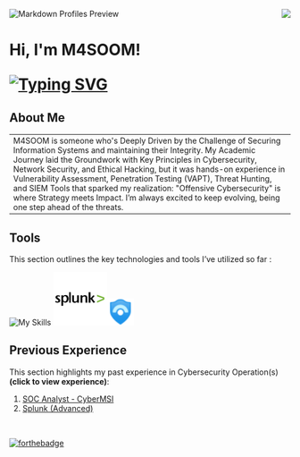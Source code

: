 ![Markdown Profiles Preview](https://i.postimg.cc/4yKy9w79/Linkedin-Banner-1.png)
<a href="https://github.com/L1QU3D/github-profile-views-counter"><img src="https://komarev.com/ghpvc/?username=M4SOOM" align="right"></a>
<h1>Hi, I'm M4SOOM!
   
[![Typing SVG](https://readme-typing-svg.herokuapp.com?font=courier+new&color=0BF700&lines=Cybersecurity+Professional)](https://git.io/typing-svg)
## About Me
<table>
<tr>
<td>
  M4SOOM is someone who's Deeply Driven by the Challenge of Securing Information Systems and maintaining their Integrity. My Academic Journey laid the Groundwork with Key Principles in Cybersecurity, Network Security, and Ethical Hacking, but it was hands-on experience in Vulnerability Assessment, Penetration Testing (VAPT), Threat Hunting, and SIEM Tools that sparked my realization: "Offensive Cybersecurity" is where Strategy meets Impact. I’m always excited to keep evolving, being one step ahead of the threats.
</td>
</tr>
</table>

## Tools

This section outlines the key technologies and tools I’ve utilized so far :

![My Skills](https://go-skill-icons.vercel.app/api/icons?i=gcp,azure,kali,linux,ubuntu,powershell,py,vmwareworkstation,jira,visualstudio&theme=light)   ![Dashboard Icon](https://github.com/M4SOOM/MyExperience/blob/main/Icons/splunk.svg)<img src="https://github.com/MasoomEXE/Test1/blob/main/Azure-Sentinel.svg" alt="Dashboard Icon" width="48" height="48">

## Previous Experience

This section highlights my past experience in Cybersecurity Operation(s) **(click to view experience)**:

1. [SOC Analyst - CyberMSI](https://github.com/M4SOOM/MyExperience/blob/main/CyberMSI.md)
2. [Splunk (Advanced)](https://github.com/M4SOOM) 

<br/> 

[![forthebadge](https://forthebadge.com/images/badges/you-didnt-ask-for-this.png)](http://forthebadge.com) 
